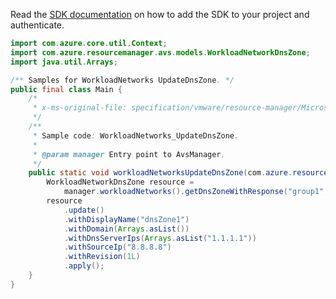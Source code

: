 Read the [SDK documentation](https://github.com/Azure/azure-sdk-for-java/blob/azure-resourcemanager-avs_1.0.0-beta.3/sdk/avs/azure-resourcemanager-avs/README.md) on how to add the SDK to your project and authenticate.

```java
import com.azure.core.util.Context;
import com.azure.resourcemanager.avs.models.WorkloadNetworkDnsZone;
import java.util.Arrays;

/** Samples for WorkloadNetworks UpdateDnsZone. */
public final class Main {
    /*
     * x-ms-original-file: specification/vmware/resource-manager/Microsoft.AVS/stable/2021-12-01/examples/WorkloadNetworks_UpdateDnsZones.json
     */
    /**
     * Sample code: WorkloadNetworks_UpdateDnsZone.
     *
     * @param manager Entry point to AvsManager.
     */
    public static void workloadNetworksUpdateDnsZone(com.azure.resourcemanager.avs.AvsManager manager) {
        WorkloadNetworkDnsZone resource =
            manager.workloadNetworks().getDnsZoneWithResponse("group1", "cloud1", "dnsZone1", Context.NONE).getValue();
        resource
            .update()
            .withDisplayName("dnsZone1")
            .withDomain(Arrays.asList())
            .withDnsServerIps(Arrays.asList("1.1.1.1"))
            .withSourceIp("8.8.8.8")
            .withRevision(1L)
            .apply();
    }
}
```
